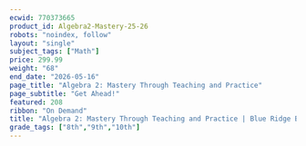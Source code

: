 ```yaml
---
ecwid: 770373665
product_id: Algebra2-Mastery-25-26
robots: "noindex, follow"
layout: "single"
subject_tags: ["Math"]
price: 299.99
weight: "68"
end_date: "2026-05-16"
page_title: "Algebra 2: Mastery Through Teaching and Practice"
page_subtitle: "Get Ahead!"
featured: 208
ribbon: "On Demand"
title: "Algebra 2: Mastery Through Teaching and Practice | Blue Ridge Boost"
grade_tags: ["8th","9th","10th"]
---
```

